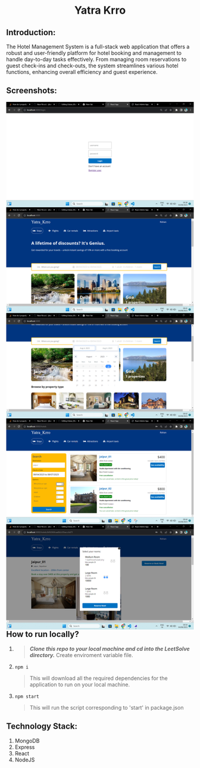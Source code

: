 <h1 align="center">Yatra Krro</h1>
<p align="center">
</p>

## Introduction:
The Hotel Management System is a full-stack web application that offers a robust and user-friendly platform for hotel booking and management to handle day-to-day tasks effectively. From managing room reservations to guest check-ins and check-outs, the system streamlines various hotel functions, enhancing overall efficiency and guest experience.



## Screenshots:
<img src="https://github.com/jitendra-bairwa/Yatra_Krro/blob/master/screenshot/1.png"
 alt="Markdown Monster icon"
 style="float: left; margin-right: 10px;" />
 <img src="https://github.com/jitendra-bairwa/Yatra_Krro/blob/master/screenshot/2.png"
 alt="Markdown Monster icon"
 style="float: left; margin-right: 10px;" />
 <img src="https://github.com/jitendra-bairwa/Yatra_Krro/blob/master/screenshot/3.png"
 alt="Markdown Monster icon"
 style="float: left; margin-right: 10px;" />
 <img src="https://github.com/jitendra-bairwa/Yatra_Krro/blob/master/screenshot/4.png"
 alt="Markdown Monster icon"
 style="float: left; margin-right: 10px;" />
  <img src="https://github.com/jitendra-bairwa/Yatra_Krro/blob/master/screenshot/5.png"
 alt="Markdown Monster icon"
 style="float: left; margin-right: 10px;" />

## How to run locally?
1. > ***Clone this repo to your local machine and cd into the LeetSolve directory.***
      Create enviroment variable file.
2.     npm i
   > This will download all the required dependencies for the application to run on your local machine.
3.     npm start
   > This will run the script corresponding to 'start' in package.json


## Technology Stack:
1. MongoDB
2. Express
3. React
4. NodeJS
